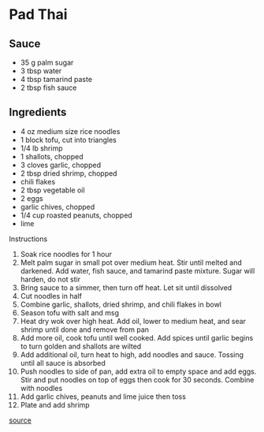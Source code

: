 # Pad Thai

## Sauce
* 35 g palm sugar
* 3 tbsp water
* 4 tbsp tamarind paste
* 2 tbsp fish sauce

## Ingredients
* 4 oz medium size rice noodles
* 1 block tofu, cut into triangles
* 1/4 lb shrimp
* 1 shallots, chopped
* 3 cloves garlic, chopped
* 2 tbsp dried shrimp, chopped
* chili flakes
* 2 tbsp vegetable oil
* 2 eggs
* garlic chives, chopped
* 1/4 cup roasted peanuts, chopped
* lime

Instructions
1. Soak rice noodles for 1 hour
1. Melt palm sugar in small pot over medium heat. Stir until melted and darkened. Add water, fish sauce, and tamarind paste mixture. Sugar will harden, do not stir
1. Bring sauce to a simmer, then turn off heat. Let sit until dissolved
1. Cut noodles in half
1. Combine garlic, shallots, dried shrimp, and chili flakes in bowl
1. Season tofu with salt and msg
1. Heat dry wok over high heat. Add oil, lower to medium heat, and sear shrimp until done and remove from pan
1. Add more oil, cook tofu until well cooked. Add spices until garlic begins to turn golden and shallots are wilted
1. Add additional oil, turn heat to high, add noodles and sauce. Tossing until all sauce is absorbed
1. Push noodles to side of pan, add extra oil to empty space and add eggs. Stir and put noodles on top of eggs then cook for 30 seconds. Combine with noodles
1. Add garlic chives, peanuts and lime juice then toss
1. Plate and add shrimp

[source](https://hot-thai-kitchen.com/best-pad-thai/)
